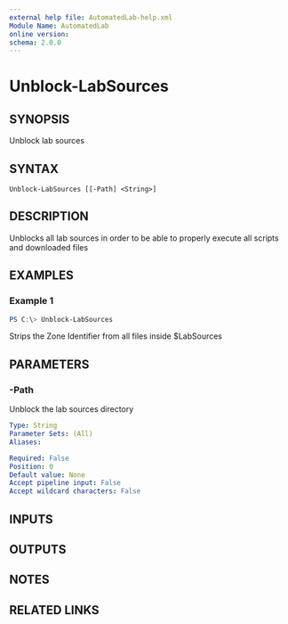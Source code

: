 ```yaml
---
external help file: AutomatedLab-help.xml
Module Name: AutomatedLab
online version:
schema: 2.0.0
---
```


# Unblock-LabSources

## SYNOPSIS
Unblock lab sources

## SYNTAX

```
Unblock-LabSources [[-Path] <String>]
```

## DESCRIPTION
Unblocks all lab sources in order to be able to properly execute all scripts and downloaded files

## EXAMPLES

### Example 1
```powershell
PS C:\> Unblock-LabSources
```

Strips the Zone Identifier from all files inside $LabSources

## PARAMETERS

### -Path
Unblock the lab sources directory

```yaml
Type: String
Parameter Sets: (All)
Aliases:

Required: False
Position: 0
Default value: None
Accept pipeline input: False
Accept wildcard characters: False
```

## INPUTS

## OUTPUTS

## NOTES

## RELATED LINKS
